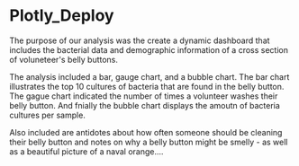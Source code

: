 # Plotly_Deploy
 
The purpose of our analysis was the create a dynamic dashboard that includes the bacterial data and demographic information of a cross section of voluneteer's belly buttons.

The analysis included a bar, gauge chart, and a bubble chart. The bar chart illustrates the top 10 cultures of bacteria that are found in the belly button. The gague chart indicated the number of times a volunteer washes their belly button. And fnially the bubble chart displays the amoutn of bacteria cultures per sample.

Also included are antidotes about how often someone should be cleaning their belly button and notes on why a belly button might be smelly - as well as a beautiful picture of a naval orange....